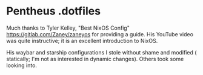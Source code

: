 # Pentheus .dotfiles

Much thanks to Tyler Kelley, "Best NixOS Config"
<https://gitlab.com/Zaney/zaneyos> for providing a guide. His YouTube video was
quite instructive; it is an excellent introduction to NixOS.

His waybar and starship configurations I stole without shame and modified (
statically; I'm not as interested in dynamic changes). Others took some
looking into.

